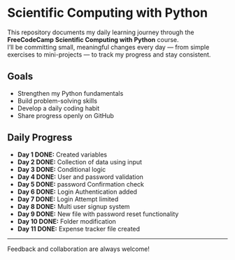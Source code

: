 # Scientific Computing with Python 

This repository documents my daily learning journey through the **FreeCodeCamp Scientific Computing with Python** course.  
I’ll be committing small, meaningful changes every day — from simple exercises to mini-projects — to track my progress and stay consistent.

## Goals
- Strengthen my Python fundamentals
- Build problem-solving skills
- Develop a daily coding habit
- Share progress openly on GitHub

## Daily Progress
- **Day 1 DONE:** Created variables
- **Day 2 DONE:** Collection of data using input
- **Day 3 DONE:** Conditional logic
- **Day 4 DONE:** User and password validation
- **Day 5 DONE:** password Confirmation check
- **Day 6 DONE:** Login Authentication added
- **Day 7 DONE:** Login Attempt limited
- **Day 8 DONE:** Multi user signup system
- **Day 9 DONE:** New file with password reset functionality
- **Day 10 DONE:** Folder modification
- **Day 11 DONE:** Expense tracker file created


---
 Feedback and collaboration are always welcome!
